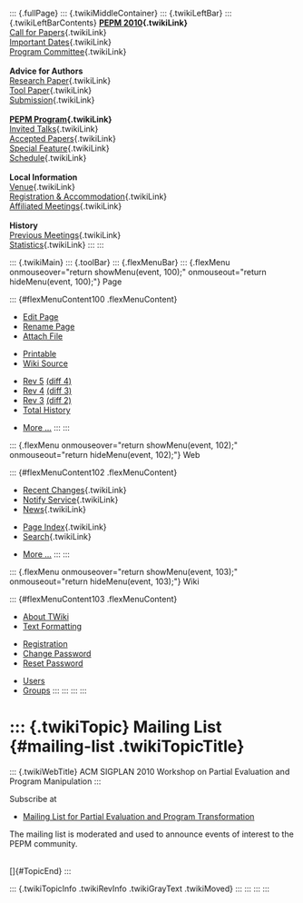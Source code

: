 ::: {.fullPage}
::: {.twikiMiddleContainer}
::: {.twikiLeftBar}
::: {.twikiLeftBarContents}
**[PEPM 2010](WebHome){.twikiLink}**\
[Call for Papers](CallForPapers){.twikiLink}\
[Important Dates](ImportantDates){.twikiLink}\
[Program Committee](ProgramCommittee){.twikiLink}\
\
**Advice for Authors**\
[Research Paper](ResearchPaperAdvice){.twikiLink}\
[Tool Paper](ToolPaperAdvice){.twikiLink}\
[Submission](PaperSubmission){.twikiLink}\
\
**[PEPM Program](Program){.twikiLink}**\
[Invited Talks](InvitedTalks){.twikiLink}\
[Accepted Papers](AcceptedPapers){.twikiLink}\
[Special Feature](SpecialFeature){.twikiLink}\
[Schedule](Program){.twikiLink}\
\
**Local Information**\
[Venue](WorkshopVenue){.twikiLink}\
[Registration & Accommodation](RegistrationAndAccomodation){.twikiLink}\
[Affiliated Meetings](AffiliatedMeetings){.twikiLink}\
\
**History**\
[Previous Meetings](PreviousMeetings){.twikiLink}\
[Statistics](HistoricalStatistics){.twikiLink}
:::
:::

::: {.twikiMain}
::: {.toolBar}
::: {.flexMenuBar}
::: {.flexMenu onmouseover="return showMenu(event, 100);" onmouseout="return hideMenu(event, 100);"}
Page

::: {#flexMenuContent100 .flexMenuContent}
-   [Edit
    Page](http://www.program-transformation.org/edit/PEPM10/PEPMNews?t=1536828938)
-   [Rename
    Page](http://www.program-transformation.org/rename/PEPM10/PEPMNews)
-   [Attach
    File](http://www.program-transformation.org/attach/PEPM10/PEPMNews)

<!-- -->

-   [Printable](http://www.program-transformation.org/view/PEPM10/PEPMNews?skin=print.pattern)
-   [Wiki
    Source](http://www.program-transformation.org/view/PEPM10/PEPMNews?skin=text&raw=on&contenttype=text/plain)

<!-- -->

-   [Rev
    5](http://www.program-transformation.org/view/PEPM10/PEPMNews?rev=1.5)
    [(diff 4)](http://www.program-transformation.org/rdiff/PEPM10/PEPMNews?rev1=1.5&rev2=1.4)
-   [Rev
    4](http://www.program-transformation.org/view/PEPM10/PEPMNews?rev=1.4)
    [(diff 3)](http://www.program-transformation.org/rdiff/PEPM10/PEPMNews?rev1=1.4&rev2=1.3)
-   [Rev
    3](http://www.program-transformation.org/view/PEPM10/PEPMNews?rev=1.3)
    [(diff 2)](http://www.program-transformation.org/rdiff/PEPM10/PEPMNews?rev1=1.3&rev2=1.2)
-   [Total
    History](http://www.program-transformation.org/rdiff/PEPM10/PEPMNews)

<!-- -->

-   [More
    \...](http://www.program-transformation.org/oops/PEPM10/PEPMNews?template=oopsmore&param1=1.5&param2=1.5)
:::
:::

::: {.flexMenu onmouseover="return showMenu(event, 102);" onmouseout="return hideMenu(event, 102);"}
Web

::: {#flexMenuContent102 .flexMenuContent}
-   [Recent Changes](WebChanges){.twikiLink}
-   [Notify Service](WebNotify){.twikiLink}
-   [News](WebNews){.twikiLink}

<!-- -->

-   [Page Index](WebIndex){.twikiLink}
-   [Search](WebSearch){.twikiLink}

<!-- -->

-   [More
    \...](http://www.program-transformation.org/oops/PEPM10/PEPMNews?template=oopsmore&param1=1.5&param2=1.5)
:::
:::

::: {.flexMenu onmouseover="return showMenu(event, 103);" onmouseout="return hideMenu(event, 103);"}
Wiki

::: {#flexMenuContent103 .flexMenuContent}
-   [About
    TWiki](http://www.program-transformation.org/view/TWiki/WebHome)
-   [Text
    Formatting](http://www.program-transformation.org/view/TWiki/TextFormattingRules)

<!-- -->

-   [Registration](http://www.program-transformation.org/view/TWiki/TWikiRegistration)
-   [Change
    Password](http://www.program-transformation.org/view/TWiki/ChangePassword)
-   [Reset
    Password](http://www.program-transformation.org/view/TWiki/ResetPassword)

<!-- -->

-   [Users](http://www.program-transformation.org/view/Main/TWikiUsers)
-   [Groups](http://www.program-transformation.org/view/Main/TWikiGroups)
:::
:::
:::
:::

::: {.twikiTopic}
Mailing List {#mailing-list .twikiTopicTitle}
============

::: {.twikiWebTitle}
ACM SIGPLAN 2010 Workshop on Partial Evaluation and Program Manipulation
:::

Subscribe at

-   [Mailing List for Partial Evaluation and Program
    Transformation](http://www.kb.ecei.tohoku.ac.jp/mailman/listinfo/pept)

The mailing list is moderated and used to announce events of interest to
the PEPM community.

\
[]{#TopicEnd}
:::

::: {.twikiTopicInfo .twikiRevInfo .twikiGrayText .twikiMoved}
:::
:::
:::
:::
